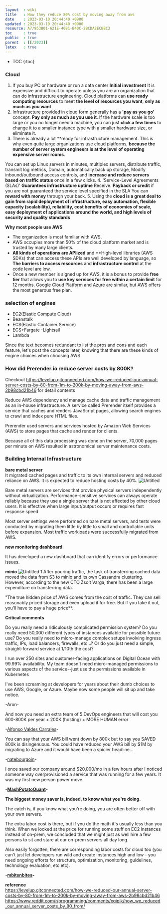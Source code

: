 ```yaml
---
layout  : wiki
title   : How they reduce 80% cost by moving away from aws
date    : 2023-03-10 20:44:40 +0900
updated : 2023-03-10 20:44:40 +0900
resource: A7/953B01-621E-4081-B40C-2BCDA2ECBBC3
toc     : true
public  : true
parent  : [[/2023]]
latex   : true
---
```

* TOC
  {:toc}

### **Cloud**
1. If you buy PC or hardware or run a data center **Initial investment** It is expensive and difficult to operate unless you are an organization that can do infrastructure engineering. Cloud platforms can **use ready computing resources** to meet **the level of resources you want**, **only as much as you want**
2. Infrastructure provided in cloud form generally has a **'pay as you go'** concept. **Pay only as much as you use it**. If the hardware scale is too large or you no longer need a machine, you can just **click a few times** to change it to a smaller instance type with a smaller hardware size, or eliminate it.
3. There is already a lot **ready for infrastructure management. This is why even quite large organizations use cloud platforms, **because the number of server system engineers is at the level of operating expensive server rooms**.

You can set up Linux servers in minutes, multiplex servers, distribute traffic, transmit log metrics, Domain, automatically back up storage, Modify inbound/outbound access controls, and **increase and reduce servers based on traffic status** once in a few clicks.
4. 'Service-Level Agreements (SLAs)' **Guarantees infrastructure uptime**
   Receive. **Payback or credit** if you are not guaranteed the service level specified in the SLA
   You can **reward with money** through your back.
5. Using the **cloud is a great deal to gain from rapid deployment of infrastructure, easy automation, flexible capacity (scalability), reliability, cost benefits of economies of scale, easy deployment of applications around the world, and high levels of security and quality standards**

**Why most people use AWS**

- The organization is most familiar with AWS.
- AWS occupies more than 50% of the cloud platform market and is trusted by many large clients.
- **All kinds of operations are APIized** and **High-level libraries (AWS SDKs) that can access these APIs are well developed by language, so **The barriers to access resources** and **infrastructure control** at the code level are low.
- Once a new member is signed up for AWS, it is a bonus to provide **free tier** that allows you to **use key services for free within a certain limit** for 12 months. Google Cloud Platform and Azure are similar, but AWS offers the most generous free plan.

### selection of engines

- EC2(Elastic Compute Cloud)
- Beanstalk
- ECS(Elastic Container Service)
- ECS+Fargate
  -Lightsail
- Lambda

Since the text becomes redundant to list the pros and cons and each feature, let's post the concepts later, knowing that there are these kinds of engine choices when choosing AWS

### How did Prerender.io reduce server costs by 800K?

Checkout https://levelup.gitconnected.com/how-we-reduced-our-annual-server-costs-by-80-from-1m-to-200k-by-moving-away-from-aws-2b98cbd21b46 for detail contents

Reduce AWS dependency and manage cache data and traffic management as an in-house infrastructure. A service called Prerender itself provides a service that caches and renders JavaScript pages, allowing search engines to crawl and index pure HTML files.

Prerender used servers and services hosted by Amazon Web Services (AWS) to store pages that cache and render for clients.

Because all of this data processing was done on the server, 70,000 pages per minute on AWS resulted in astronomical server maintenance costs.

### Building Internal Infrastructure

**bare metal server**  
It migrated cached pages and traffic to its own internal servers and reduced reliance on AWS. It is expected to reduce hosting costs by 40%.
![Untitled](https://user-images.githubusercontent.com/72185011/208582361-d146f9d3-d90a-43f0-aba7-e28d3fe9e39f.png)

Bare metal servers are services that provide physical servers independently without virtualization. Performance-sensitive services can always operate reliably because they use a single server that is not affected by other cloud users. It is effective when large input/output occurs or requires fast response speed

Most server settings were performed on bare metal servers, and tests were conducted by migrating them little by little to small and controllable units before expansion. Most traffic workloads were successfully migrated from AWS.

**new monitoring dashboard**

It has developed a new dashboard that can identify errors or performance issues.

**minio**
![Untitled 1](https://user-images.githubusercontent.com/72185011/208582475-0547c044-f84e-4142-8a3b-efdaaf93e7e1.png)
After pouring traffic, the task of transferring cached data moved the data from S3 to minio and its own Cassandra clustering. However, according to the new CTO Zsolt Varga, there has been a large expenditure on transferring data.

"The true hidden price of AWS comes from the cost of traffic. They can sell reasonably priced storage and even upload it for free. But if you take it out, you'll have to pay a huge price**.

**Critical comments**

Do you really need a ridiculously complicated permission system? Do you really need 50,000 different types of instances available for possible future use? Do you really need to micro-manage complex setups involving ingress traffic, IPs, load balancers, firewalls, etc...?
Or do you just need a simple, straight-forward service at 1/10th the cost?

I run over 250 sites and customer-facing applications on Digital Ocean with 99.99% availability. My team doesn't need micro-managed permissions to various aspects of the service--just use the permissions available in Kubernetes

I've been screaming at developers for years about their dumb choices to use AWS, Google, or Azure. Maybe now some people will sit up and take notice.

-Aron-

And now you need an extra team of 5 DevOps engineers that will cost you 600-800K per year + 200K (hosting) + MORE HUMAN error

-[Alfonso Valdes Carrales](https://medium.com/@ponchovaldescarrales?source=responses-----2b98cbd21b46----2----------------------------)-

You can say that your AWS bill went down by 800k but to say you SAVED 800k is disingenuous. You could have reduced your AWS bill by $1M by migrating to Azure and it would have been a spicier headline…

-[natebourgoin](https://medium.com/@natebourgoin?source=responses-----2b98cbd21b46----3----------------------------)-

I once saved our company around $20,000/mo in a few hours after I noticed someone way overprovisioned a service that was running for a few years. It was my first new person power move.

-**[MashPotatoQuant](https://www.reddit.com/user/MashPotatoQuant/)-**

**The biggest money saver is, indeed, to know what you're doing.**

The catch is, if you know what you're doing, you are often better off with your own servers.

The extra labor cost is there, but if you do the math it's usually less than you think. When we looked at the price for running some stuff on EC2 instances instead of on-prem, we concluded that we might just as well hire a few persons to sit and stare at our on-prem servers all day long.

Also easily forgotten, there are corresponding labor costs for cloud too (you can't just let developers run wild and create instances high and low - you need ongoing efforts for structure, optimization, monitoring, guidelines, technology evaluation, etc etc).

-**[mbitsnbites](https://www.reddit.com/user/mbitsnbites/)-**

**reference**  
https://levelup.gitconnected.com/how-we-reduced-our-annual-server-costs-by-80-from-1m-to-200k-by-moving-away-from-aws-2b98cbd21b46  
https://www.reddit.com/r/programming/comments/xqipik/how_we_reduced_our_annual_server_costs_by_80_from/